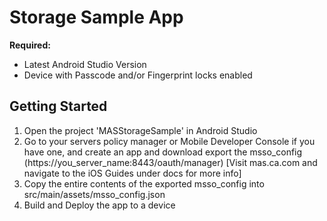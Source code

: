 # Storage Sample App

**Required:**
* Latest Android Studio Version
* Device with Passcode and/or Fingerprint locks enabled

## Getting Started
1. Open the project 'MASStorageSample' in Android Studio
2. Go to your servers policy manager or Mobile Developer Console if you have one, and create an app and download export the msso_config (https://you_server_name:8443/oauth/manager) [Visit mas.ca.com and navigate to the iOS Guides under docs for more info]
3. Copy the entire contents of the exported msso_config into src/main/assets/msso_config.json
4. Build and Deploy the app to a device
